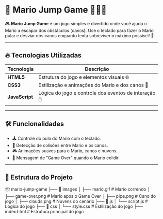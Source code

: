# 🍄 Mario Jump Game 🏃‍♂️💨

🎮 **Mario Jump Game** é um jogo simples e divertido onde você ajuda o Mario a escapar dos obstáculos (canos). Use o teclado para fazer o Mario pular e desviar dos canos enquanto tenta sobreviver o máximo possível! 🚀

---

## 🔥 Tecnologias Utilizadas

| Tecnologia  | Descrição                                       |
|-------------|-------------------------------------------------|
| **HTML5**   | Estrutura do jogo e elementos visuais 🌐       |
| **CSS3**    | Estilização e animações do Mario e dos canos 🎨 |
| **JavaScript** | Lógica do jogo e controle dos eventos de interação 🖱️ |

---

## 🛠️ Funcionalidades

- 🕹️ Controle do pulo do Mario com o teclado.  
- 🛑 Detecção de colisões entre Mario e os canos.  
- 🎮 Animações suaves para o Mario, canos e nuvens.  
- 🚩 Mensagem de "Game Over" quando o Mario colidir.  

---

## 📂 Estrutura do Projeto

📦 mario-jump-game ├── 📂 images │ ├── mario.gif # Mario correndo │ ├── game-over.png # Mario após o Game Over │ ├── pipe.png # Cano do jogo │ ├── clouds.png # Nuvens do cenário ├── 📂 js │ └── script.js # Lógica do jogo ├── 📂 css │ └── style.css # Estilização do jogo ├── index.html # Estrutura principal do jogo

